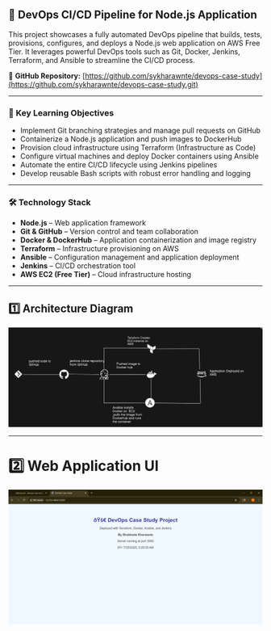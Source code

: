


## 🚀 DevOps CI/CD Pipeline for Node.js Application

This project showcases a fully automated DevOps pipeline that builds, tests, provisions, configures, and deploys a Node.js web application on AWS Free Tier. It leverages powerful DevOps tools such as Git, Docker, Jenkins, Terraform, and Ansible to streamline the CI/CD process.

🔗 **GitHub Repository:** [https://github.com/sykharawnte/devops-case-study](https://github.com/sykharawnte/devops-case-study.git)

---

### 🎯 Key Learning Objectives

* Implement Git branching strategies and manage pull requests on GitHub
* Containerize a Node.js application and push images to DockerHub
* Provision cloud infrastructure using Terraform (Infrastructure as Code)
* Configure virtual machines and deploy Docker containers using Ansible
* Automate the entire CI/CD lifecycle using Jenkins pipelines
* Develop reusable Bash scripts with robust error handling and logging

---

### 🛠 Technology Stack

* **Node.js** – Web application framework
* **Git & GitHub** – Version control and team collaboration
* **Docker & DockerHub** – Application containerization and image registry
* **Terraform** – Infrastructure provisioning on AWS
* **Ansible** – Configuration management and application deployment
* **Jenkins** – CI/CD orchestration tool
* **AWS EC2 (Free Tier)** – Cloud infrastructure hosting

---

## 1️⃣ Architecture Diagram

![DevOps Architecture](assets/Architecturess.png)

---

# 2️⃣ Web Application UI

![Web App Output](assets/output1.png)


